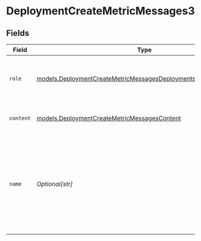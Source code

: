 # DeploymentCreateMetricMessages3


## Fields

| Field                                                                                                                                          | Type                                                                                                                                           | Required                                                                                                                                       | Description                                                                                                                                    |
| ---------------------------------------------------------------------------------------------------------------------------------------------- | ---------------------------------------------------------------------------------------------------------------------------------------------- | ---------------------------------------------------------------------------------------------------------------------------------------------- | ---------------------------------------------------------------------------------------------------------------------------------------------- |
| `role`                                                                                                                                         | [models.DeploymentCreateMetricMessagesDeploymentsMetricsRequestRole](../models/deploymentcreatemetricmessagesdeploymentsmetricsrequestrole.md) | :heavy_check_mark:                                                                                                                             | The role of the messages author, in this case `user`.                                                                                          |
| `content`                                                                                                                                      | [models.DeploymentCreateMetricMessagesContent](../models/deploymentcreatemetricmessagescontent.md)                                             | :heavy_check_mark:                                                                                                                             | The contents of the user message.                                                                                                              |
| `name`                                                                                                                                         | *Optional[str]*                                                                                                                                | :heavy_minus_sign:                                                                                                                             | An optional name for the participant. Provides the model information to differentiate between participants of the same role.                   |